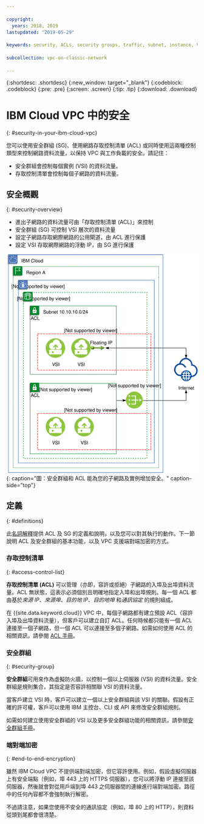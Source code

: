 ```yaml
---

copyright:
  years: 2018, 2019
lastupdated: "2019-05-29"

keywords: security, ACLs, security groups, traffic, subnet, instance, VSI, firewall, encryption

subcollection: vpc-on-classic-network

---
```


{:shortdesc: .shortdesc}
{:new_window: target="_blank"}
{:codeblock: .codeblock}
{:pre: .pre}
{:screen: .screen}
{:tip: .tip}
{:download: .download}

# IBM Cloud VPC 中的安全
{: #security-in-your-ibm-cloud-vpc}

您可以使用安全群組 (SG)、使用網路存取控制清單 (ACL) 或同時使用這兩種控制類型來控制網路資料流量，以保持 VPC 與工作負載的安全。請記住：

* 安全群組會控制每個實例 (VSI) 的資料流量。
* 存取控制清單會控制每個子網路的資料流量。

## 安全概觀
{: #security-overview}

* 進出子網路的資料流量可由「存取控制清單 (ACL)」來控制
* 安全群組 (SG) 可控制 VSI 層次的資料流量
* 設定子網路存取網際網路的公用閘道，由 ACL 進行保護
* 設定 VSI 存取網際網路的浮動 IP，由 SG 進行保護

![IBM VPC 連線功能及安全](images/vpc-connectivity-and-security.svg "IBM VPC 連線功能及安全"){: caption="圖：安全群組和 ACL 能為您的子網路及實例增加安全。" caption-side="top"}

## 定義
{: #definitions}

此[名詞解釋](/docs/vpc-on-classic?topic=vpc-on-classic-vpc-glossary)提供 ACL 及 SG 的定義和說明，以及您可以對其執行的動作。下一節說明 ACL 及安全群組的基本功能，以及 VPC 支援端對端加密的方式。

### 存取控制清單
{: #access-control-list}

**存取控制清單 (ACL)** 可以管理（亦即，容許或拒絕）子網路的入埠及出埠資料流量。ACL 無狀態，這表示必須個別且明確地指定入埠和出埠規則。每一個 ACL 都由基於*來源 IP*、*來源埠*、*目的地 IP*、*目的地埠* 和*通訊協定* 的規則組成。

在 {{site.data.keyword.cloud}} VPC 中，每個子網路都有建立預設 ACL（容許入埠及出埠資料流量），但客戶可以建立自訂 ACL。任何時候都只能有一個 ACL 連接至一個子網路，但一個 ACL 可以連接至多個子網路。如需如何使用 ACL 的相關資訊，請參閱 [ACL 手冊](/docs/vpc-on-classic-network?topic=vpc-on-classic-network-setting-up-network-acls)。

### 安全群組
{: #security-group}

**安全群組**可用來作為虛擬防火牆，以控制一個以上伺服器 (VSI) 的資料流量。安全群組是規則集合，其指定是否容許相關聯 VSI 的資料流量。

當客戶建立 VSI 時，客戶可以建立一個以上安全群組與該 VSI 的關聯。假設有正確的許可權，客戶可以使用 IBM 主控台、CLI 或 API 來修改安全群組規則。

如需如何建立使用安全群組的 VSI 以及更多安全群組功能的相關資訊，請參閱[安全群組手冊](/docs/vpc-on-classic-network?topic=vpc-on-classic-network-using-security-groups)。

### 端對端加密
{: #end-to-end-encryption}

雖然 IBM Cloud VPC 不提供端對端加密，但它容許使用。例如，假設虛擬伺服器上有安全端點（例如，埠 443 上的 HTTPS 伺服器），您可以將浮動 IP 連接至該伺服器，然後就會對從用戶端到埠 443 之伺服器間的連線進行端對端加密。路徑中的任何內容都不會強制執行解密。

不過請注意，如果您使用不安全的通訊協定（例如，埠 80 上的 HTTP），則資料從頭到尾都會很清楚。
